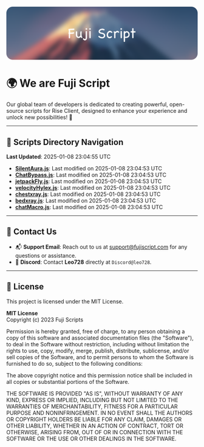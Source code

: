 ![Banner](.github/b.webp)

# 🌍 **We are Fuji Script**

Our global team of developers is dedicated to creating powerful, open-source scripts for Rise Client, designed to enhance your experience and unlock new possibilities! 🌟

---
<!-- SCRIPTS_NAVIGATION_START -->
## 📂 **Scripts Directory Navigation**

**Last Updated**: 2025-01-08 23:04:55 UTC

- **[SilentAura.js](scripts/SilentAura.js)**: Last modified on 2025-01-08 23:04:53 UTC
- **[ChatBypass.js](scripts/ChatBypass.js)**: Last modified on 2025-01-08 23:04:53 UTC
- **[jetpackFly.js](scripts/jetpackFly.js)**: Last modified on 2025-01-08 23:04:53 UTC
- **[velocityHylex.js](scripts/velocityHylex.js)**: Last modified on 2025-01-08 23:04:53 UTC
- **[chestxray.js](scripts/chestxray.js)**: Last modified on 2025-01-08 23:04:53 UTC
- **[bedxray.js](scripts/bedxray.js)**: Last modified on 2025-01-08 23:04:53 UTC
- **[chatMacro.js](scripts/chatMacro.js)**: Last modified on 2025-01-08 23:04:53 UTC

<!-- SCRIPTS_NAVIGATION_END -->

---

## 💬 **Contact Us**  
- 📬 **Support Email**: Reach out to us at [support@fujiscript.com](mailto:support@fujiscript.com) for any questions or assistance.  
- 💬 **Discord**: Contact **Leo728** directly at `Discord@leo728`.

---

## 📜 **License**

This project is licensed under the MIT License.  

**MIT License**  
Copyright (c) 2023 Fuji Scripts  

Permission is hereby granted, free of charge, to any person obtaining a copy of this software and associated documentation files (the "Software"), to deal in the Software without restriction, including without limitation the rights to use, copy, modify, merge, publish, distribute, sublicense, and/or sell copies of the Software, and to permit persons to whom the Software is furnished to do so, subject to the following conditions:  

The above copyright notice and this permission notice shall be included in all copies or substantial portions of the Software.  

THE SOFTWARE IS PROVIDED "AS IS", WITHOUT WARRANTY OF ANY KIND, EXPRESS OR IMPLIED, INCLUDING BUT NOT LIMITED TO THE WARRANTIES OF MERCHANTABILITY, FITNESS FOR A PARTICULAR PURPOSE AND NONINFRINGEMENT. IN NO EVENT SHALL THE AUTHORS OR COPYRIGHT HOLDERS BE LIABLE FOR ANY CLAIM, DAMAGES OR OTHER LIABILITY, WHETHER IN AN ACTION OF CONTRACT, TORT OR OTHERWISE, ARISING FROM, OUT OF OR IN CONNECTION WITH THE SOFTWARE OR THE USE OR OTHER DEALINGS IN THE SOFTWARE.  
